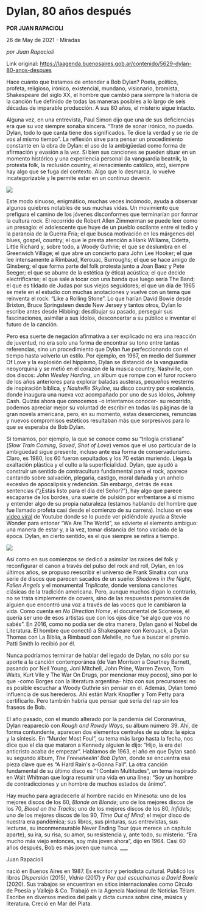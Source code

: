 # Dylan, 80 años después

**POR JUAN RAPACIOLI**

26 de May de 2021 - Miradas

_por Juan Rapacioli_

Link original: https://laagenda.buenosaires.gob.ar/contenido/5629-dylan-80-anos-despues



Hace cuánto que tratamos de entender a Bob Dylan? Poeta, político, profeta, religioso, irónico, existencial, mundano, visionario, bromista, Shakespeare del siglo XX, el hombre que cambió para siempre la historia de la canción fue definido de todas las maneras posibles a lo largo de seis décadas de imparable producción. A sus 80 años, el misterio sigue intacto.




Alguna vez, en una entrevista, Paul Simon dijo que una de sus deficiencias era que su voz siempre sonaba sincera. “Traté de sonar irónico, no puedo. Dylan, todo lo que canta tiene dos significados. Te dice la verdad y se ríe de vos al mismo tiempo”. La reflexión sirve para pensar un procedimiento constante en la obra de Dylan: el uso de la ambigüedad como forma de afirmación y evasión a la vez. Si bien sus canciones se pueden situar en un momento histórico y una experiencia personal (la vanguardia beatnik, la protesta folk, la reclusión country, el renacimiento católico, etc), siempre hay algo que se fuga del contexto. Algo que lo desmarca, lo vuelve incategorizable y le permite estar en un continuo devenir.




![](https://cdn.flowlikemusic.com/files/images/51424/0fba9aa8-1a1c-4e7c-a4e5-e4be6b3d2438.jpg)




Este modo sinuoso, enigmático, muchas veces incómodo, ayuda a observar algunos quiebres notables de sus muchas vidas. Un movimiento que prefigura el camino de los jóvenes disconformes que terminarían por formar la cultura rock. El recorrido de Robert Allen Zimmerman se puede leer como un presagio: el adolescente que huye de un pueblo oscilante entre el tedio y la paranoia de la Guerra Fría; el que busca motivación en los márgenes del blues, gospel, country; el que le presta atención a Hank Williams, Odetta, Little Richard y, sobre todo, a Woody Guthrie; el que se deslumbra en el Greenwich Village; el que abre un concierto para John Lee Hooker; el que lee intensamente a Rimbaud, Kerouac, Burroughs; el que se hace amigo de Ginsberg; el que forma parte del folk protesta junto a Joan Baez y Pete Seeger; el que se aburre de la estética (y ética) acústica; el que decide electrificarse; el que sale a tocar con una banda que luego sería The Band; el que es tildado de Judas por sus viejos seguidores; el que un día de 1965 se mete en el estudio con muchas anotaciones y vuelve con un tema que reinventa el rock: “Like a Rolling Stone”. Lo que harían David Bowie desde Brixton, Bruce Springsteen desde New Jersey y tantos otros, Dylan lo escribe antes desde Hibbing: desdibujar su pasado, perseguir sus fascinaciones, asimilar a sus ídolos, desconcertar a su público e inventar el futuro de la canción.




Pero esa suerte de negación afirmativa a ser explicado no era una reacción de juventud, no era solo una forma de encontrar su tono entre tantas referencias, sino un procedimiento que Dylan fue perfeccionando con el tiempo hasta volverlo un estilo. Por ejemplo, en 1967, en medio del Summer Of Love y la explosión del hippismo, Dylan se distanció de la vanguardia neoyorquina y se metió en el corazón de la música country, Nashville, con dos discos: *John Wesley Harding*, un álbum que rompe con el furor rockero de los años anteriores para explorar baladas austeras, pequeños westerns de inspiración bíblica, y *Nashville Skyline*, su disco country por excelencia, donde inaugura una nueva voz acompañado por uno de sus ídolos, Johnny Cash. Quizás ahora que conocemos -o intentamos conocer- su recorrido, podemos apreciar mejor su voluntad de escribir en todas las páginas de la gran novela americana, pero, en su momento, estas deserciones, renuncias y nuevos compromisos estéticos resultaban más que sorpresivos para lo que se esperaba de Bob Dylan.




Si tomamos, por ejemplo, la que se conoce como su “trilogía cristiana” (*Slow Train Coming*, *Saved*, *Shot of Love*) vemos que el uso particular de la ambigüedad sigue presente, incluso ante esa forma de conservadurismo. Claro, es 1980, los 60 fueron sepultados y los 70 están muriendo. Llega la exaltación plástica y el culto a la superficialidad. Dylan, que ayudó a construir un sentido de contracultura fundamental para el rock, aparece cantando sobre salvación, plegaria, castigo, moral dañada y un anhelo excesivo de apocalipsis y redención. Sin embargo, detrás de esas sentencias (“¿Estás listo para el día del Señor?”), hay algo que parece escaparse de los bordes, una suerte de pulsión por enfrentarse a sí mismo y entender algo de su propia naturaleza (estamos hablando del hombre que fue llamado profeta casi desde el comienzo de su carrera). Incluso en ese [video viral](https://www.youtube.com/watch?v=1UfVmJBF-OY) de Youtube donde se lo puede ver pidiéndole ayuda a Stevie Wonder para entonar “We Are The World”, se advierte el elemento ambiguo: una manera de estar y, a la vez, tomar distancia del tono vaciado de la época. Dylan, en cierto sentido, es el que siempre se retira a tiempo.




[![](https://img.youtube.com/vi/AImkPHOsejM/0.jpg)](https://www.youtube.com/watch?v=AImkPHOsejM)




Así como en sus comienzos se dedicó a asimilar las raíces del folk y reconfigurar el canon a través del pulso del rock and roll, Dylan, en los últimos años, se propuso reescribir el universo de Frank Sinatra con una serie de discos que parecen sacados de un sueño: *Shadows in the Night*, *Fallen Angels* y el monumental *Triplicate*, donde versiona canciones clásicas de la tradición americana. Pero, aunque muchos digan lo contrario, no se trata simplemente de covers, sino de las respuestas personales de alguien que encontró una voz a través de las voces que le cambiaron la vida. Como cuenta en *No Direction Home*, el documental de Scorsese, él quería ser uno de esos artistas que con los ojos dice “sé algo que vos no sabés”. En 2016, como no podía ser de otra manera, Dylan ganó el Nobel de Literatura. El hombre que conectó a Shakespeare con Kerouack, a Dylan Thomas con La Biblia, a Rimbaud con Melville, no fue a buscar el premio. Patti Smith lo recibió por él.




Nunca podríamos terminar de hablar del legado de Dylan, no sólo por su aporte a la canción contemporánea (de Van Morrison a Courtney Barnett, pasando por Neil Young, Joni Mitchell, John Prine, Warren Zevon, Tom Waits, Kurt Vile y The War On Drugs, por mencionar muy pocos), sino por lo que -como Borges con la literatura argentina- hizo con sus precursores: no es posible escuchar a Woody Guthrie sin pensar en él. Además, Dylan tomó influencia de sus herederos. Ahí están Mark Knopfler y Tom Petty para certificarlo. Pero también habría que pensar qué sería del rap sin los fraseos de Bob.




El año pasado, con el mundo alterado por la pandemia del Coronavirus, Dylan reapareció con *Rough and Rowdy Ways*, su álbum número 39. Ahí, de forma contundente, aparecen dos elementos centrales de su obra: la épica y la síntesis. En “Murder Most Foul”, su tema más largo hasta la fecha, nos dice que el día que mataron a Kennedy alguien le dijo: “Hijo, la era del anticristo acaba de empezar”. Hablamos de 1963, el año en que Dylan sacó su segundo álbum, *The Freewheelin' Bob Dylan*, donde se encuentra esa pieza clave que es “A Hard Rain's a-Gonna Fall”. La otra canción fundamental de su último disco es “I Contain Multitudes”, un tema inspirado en Walt Whitman que logra resumir una vida en una línea: “Soy un hombre de contradicciones y un hombre de muchos estados de ánimo”.




 Hay mucho para agradecerle al hombre nacido en Minesota: uno de los mejores discos de los 60, *Blonde on Blonde*; uno de los mejores discos de los 70, *Blood on the Tracks*; uno de los mejores discos de los 80, *Infidels*; uno de los mejores discos de los 90, *Time Out of Mind*; el mejor disco de nuestra era pandémica; sus libros, sus pinturas, sus entrevistas, sus lecturas, su inconmensurable Never Ending Tour (que merece un capítulo aparte), su ira, su risa, su amor, su resistencia y, ante todo, su misterio. “Era mucho más viejo entonces, soy más joven ahora”, dijo en 1964. Casi 60 años después, Bob es más joven que nunca. **\_\_\_**




Juan Rapacioli




nació en Buenos Aires en 1987. Es escritor y periodista cultural. Publicó los libros *Dispersión* (2015), *Vidrio* (2017) y *Por qué escuchamos a David Bowie* (2020). Sus trabajos se encuentran en sitios internacionales como Círculo de Poesía y Vallejo & Co. Trabajó en la Agencia Nacional de Noticias Télam. Escribe en diversos medios del país y dicta cursos sobre cine, música y literatura. Creció en Mar del Plata.



